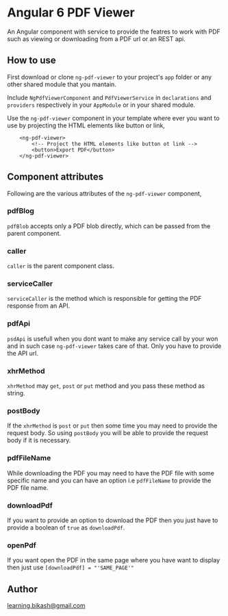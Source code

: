 # Angular 6 PDF Viewer

An Angular component with service to provide the featres to work with PDF such as viewing or downloading from a PDF url or an REST api.

## How to use

First download or clone `ng-pdf-viewer` to your project's `app` folder or any other shared module that you mantain. 

Include `NgPdfViewerComponent` and `PdfViewerService` in `declarations` and `providers` respectively in your `AppModule` or in your shared module.

Use the `ng-pdf-viewer` component in your template where ever you want to use by projecting the HTML elements like button or link,

        <ng-pdf-viewer>
            <!-- Project the HTML elements like button ot link -->
            <button>Export PDF</button>         
        </ng-pdf-viewer>
        
## Component attributes

Following are the various attributes of the `ng-pdf-viewer` component,

### pdfBlog

`pdfBlob` accepts only a PDF blob directly, which can be passed from the parent component.

### caller

`caller` is the parent component class. 

### serviceCaller

`serviceCaller` is the method which is responsible for getting the PDF response from an API.

### pdfApi

`psdApi` is usefull when you dont want to make any service call by your won and in such case `ng-pdf-viewer` takes care of that. Only you have to provide the API url.

### xhrMethod

`xhrMethod` may `get`, `post` or `put` method and you pass these method as string.

### postBody

If the `xhrMethod` is `post` or `put` then some time you may need to provide the request body. So using `postBody` you will be able to provide the request body if it is necessary.

### pdfFileName

While downloading the PDF you may need to have the PDF file with some specific name and you can have an option i.e `pdfFileName` to provide the PDF file name.

### downloadPdf

If you want to provide an option to download the PDF then you just have to provide a boolean of `true` as `downloadPdf`. 

### openPdf

If you want open the PDF in the same page where you have want to display then just use `[downloadPdf] = "'SAME_PAGE'"`

## Author

learning.bikash@gmail.com

